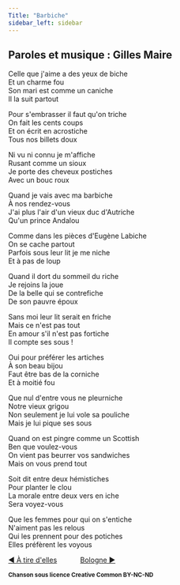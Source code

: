 ```yaml
---
Title: "Barbiche"
sidebar_left: sidebar
---
```


##  Paroles et musique : Gilles Maire
  
Celle que j'aime a des yeux de biche  
Et un charme fou  
Son mari est comme un caniche  
Il la suit partout  
  
Pour s'embrasser il faut qu'on triche  
On fait les cents coups  
Et on écrit en acrostiche  
Tous nos billets doux  
  
Ni vu ni connu je m'affiche  
Rusant comme un sioux  
Je porte des cheveux postiches  
Avec un bouc roux  
  
Quand je vais avec ma barbiche  
À nos rendez-vous  
J'ai plus l'air d'un vieux duc d'Autriche  
Qu'un prince Andalou  
  
Comme dans les pièces d'Eugène Labiche  
On se cache partout  
Parfois sous leur lit je me niche  
Et à pas de loup  
  
Quand il dort du sommeil du riche  
Je rejoins la joue  
De la belle qui se contrefiche  
De son pauvre époux  
  
Sans moi leur lit serait en friche  
Mais ce n'est pas tout  
En amour s'il n'est pas fortiche  
Il compte ses sous !  
  
Oui pour préférer les artiches  
À son beau bijou  
Faut être bas de la corniche  
Et à moitié fou  
  
Que nul d'entre vous ne pleurniche  
Notre vieux grigou  
Non seulement je lui vole sa pouliche  
Mais je lui pique ses sous  
  
Quand on est pingre comme un Scottish  
Ben que voulez-vous  
On vient pas beurrer vos sandwiches  
Mais on vous prend tout  
  
Soit dit entre deux hémistiches  
Pour planter le clou  
La morale entre deux vers en iche  
Sera voyez-vous  
  
Que les femmes pour qui on s'entiche  
N'aiment pas les relous  
Qui les prennent pour des potiches  
Elles préfèrent les voyous  
  
  


[ ◀ À tire d'elles](../à_tire_d~elles) ​ ​ ​ ​ ​ ​ ​ ​ ​ ​ ​ ​[Bologne ▶](../bologne)


<b><sub>Chanson sous licence Creative Common BY-NC-ND</sub></b>
